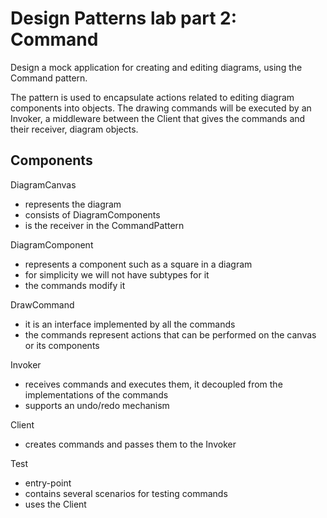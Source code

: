 # Design Patterns lab part 2: Command

Design a mock application for creating and editing diagrams, using the Command pattern.

The pattern is used to encapsulate actions related to editing diagram components into objects. The drawing commands
will be executed by an Invoker, a middleware between the Client that gives the commands and their receiver, diagram
objects.

## Components

DiagramCanvas
- represents the diagram
- consists of DiagramComponents
- is the receiver in the CommandPattern

DiagramComponent
- represents a component such as a square in a diagram
- for simplicity we will not have subtypes for it
- the commands modify it

DrawCommand
- it is an interface implemented by all the commands
- the commands represent actions that can be performed on the canvas or its components

Invoker
- receives commands and executes them, it decoupled from the implementations of the commands
- supports an undo/redo mechanism

Client
- creates commands and passes them to the Invoker

Test
- entry-point
- contains several scenarios for testing commands
- uses the Client






